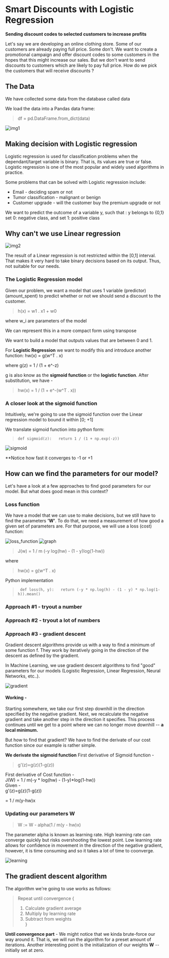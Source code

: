 # Smart Discounts with Logistic Regression
**Sending discount codes to selected customers to increase profits**

Let's say we are developing an online clothing store. Some of our customers are already paying full price. Some don't. We want to create a promotional campaign and offer discount codes to some customers in the hopes that this might increase our sales. But we don't want to send discounts to customers which are likely to pay full price. How do we pick the customers that will receive discounts ?

## The Data
We have collected some data from the database called data  

We load the data into a Pandas data frame:
> df = pd.DataFrame.from_dict(data)

![img1](Images/data_frame.png)  

## Making decision with Logistic regression
Logistic regression is used for classification problems when the dependant/target variable is binary. That is, its values are true or false. Logistic regression is one of the most popular and widely used algorithms in practice.  

Some problems that can be solved with Logistic regression include:  
- Email - deciding spam or not
- Tumor classification - malignant or benign
- Customer upgrade - will the customer buy the premium upgrade or not  

We want to predict the outcome of a variable y, such that : y belongs to {0,1}  
set 0: negative class, and set 1: positive class  

## Why can't we use Linear regression
![img2](Images/linear_regression.png)

The result of a Linear regression is not restricted within the [0,1] interval. That makes it very hard to take binary decisions based on its output. Thus, not suitable for our needs.  

### The Logistic Regression model
Given our problem, we want a model that uses 1 variable (predictor) (amount_spent) to predict whether or not we should send a discount to the customer.

> h(x) = w1 . x1 + w0

where w_i are parameters of the model

We can represent this in a more compact form using transpose

We want to build a model that outputs values that are between 0 and 1.

For **Logistic Regression** we want to modify this and introduce another function:
hw(x) = g(w^T . x)

where g(z) = 1  / (1 + e^-z)

g is also know as the **sigmoid function** or the **logistic function**. After substitution, we have -

> hw(x) = 1 / (1 + e^-(w^T . x))

### A closer look at the sigmoid function
Intuitively, we're going to use the sigmoid function over the Linear regression model to bound it within [0; +1]

We translate sigmoid function into python form:
> `def sigmoid(z):  
>   return 1 / (1 + np.exp(-z))`


![sigmoid](Images/sigmoid.png)

**Notice how fast it converges to -1 or +1

## How can we find the parameters for our model?
Let's have a look at a few approaches to find good parameters for our model. But what does good mean in this context?

### Loss function
We have a model that we can use to make decisions, but we still have to find the parameters **'W'**. To do that, we need a measurement of how good a given set of parameters are. For that purpose, we will use a loss (cost) function:

![loss_function](Images/loss_function.png)
![graph](Images/graph.png)

> J(w) = 1 / m (-y log(hw) - (1 - y)log(1-hw))

where
> hw(x) = g(w^T . x)

Python implementation  
> ` def loss(h, y):  
> return (-y * np.log(h) - (1 - y) * np.log(1-h)).mean()`

### Approach #1 - tryout a number  

### Approach #2 - tryout a lot of numbers  

### Approach #3 - gradient descent
Gradient descent algorithms provide us with a way to find a minimum of some function f. They work by iteratively going in the direction of the descent as defined by the gradient.  

In Machine Learning, we use gradient descent algorithms to find "good" parameters for our models (Logistic Regression, Linear Regression, Neural Networks, etc..).

![gradient](Images/gradient.png)

#### Working -
Starting somewhere, we take our first step downhill in the direction specified by the negative gradient. Next, we recalculate the negative gradient and take another step in the direction it specifies. This process continues until we get to a point where we can no longer move downhill -- **a local minimum.**  

But how to find that gradient? We have to find the derivate of our cost function since our example is rather simple.  

**We derivate the sigmoid function**
First derivative of Sigmoid function -   
> g'(z)=g(z)(1-g(z))  

First derivative of Cost function -   
J(W) = 1 / m(-y * log(hw) - (1-y)*log(1-hw))  
Given -  
g'(z)=g(z)(1-g(z))

= 1 / m(y-hw)x

### Updating our parameters W
> W := W - alpha(1 / m(y - hw)x)

The parameter alpha is known as learning rate. High learning rate can converge quickly but risks overshooting the lowest point. Low learning rate allows for confidence in movement in the direction of the negative gradient, however, it is time consuming and so it takes a lot of time to coonverge.  

![learning](Images/learning.png)

## The gradient descent algorithm 
The algorithm we're going to use works as follows:
> Repeat until convergence {
> 1. Calculate gradient average
> 2. Multiply by learning rate
> 3. Subtract from weights  
> }

**Until convergence part** - We might notice that we kinda brute-force our way around it. That is, we will run the algorithm for a preset amount of iterations. Another interesting point is the initialization of our weights **W** -- initially set at zero.


